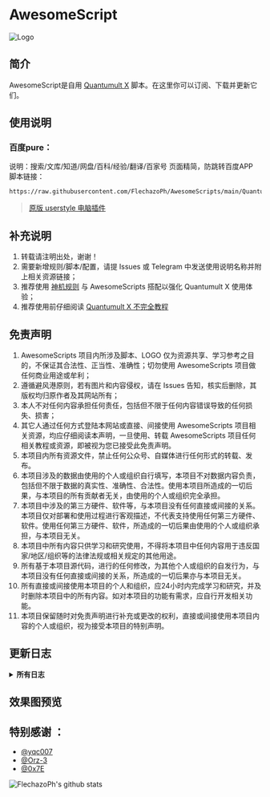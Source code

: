 # AwesomeScript
![Logo](https://cdn.jsdelivr.net/gh/FlechazoPh/AwesomeScripts/Assets/Logo.PNG)

## 简介

AwesomeScript是自用  [Quantumult X](https://github.com/crossutility/Quantumult-X/) 脚本。在这里你可以订阅、下载并更新它们。

## 使用说明

### 百度pure：
说明：搜索/文库/知道/网盘/百科/经验/翻译/百家号 页面精简，防跳转百度APP
脚本链接：
```bash
https://raw.githubusercontent.com/FlechazoPh/AwesomeScripts/main/QuantumultX/Scripts/pure.baidu.user.js
```
> [原版 userstyle 电脑插件](https://userstyles.org/styles/173673/pure)

## 补充说明
1. 转载请注明出处，谢谢！<br>
2. 需要新增规则/脚本/配置，请提 Issues 或 Telegram 中发送使用说明名称并附上相关资源链接；<br>
3. 推荐使用 [神机规则](https://github.com/DivineEngine/Profiles/tree/master/Quantumult) 与 AwesomeScripts 搭配以强化 Quantumult X 使用体验；<br>
4. 推荐使用前仔细阅读 [Quantumult X 不完全教程](https://www.notion.so/Quantumult-X-1d32ddc6e61c4892ad2ec5ea47f00917)

## 免责声明
1. AwesomeScripts 项目内所涉及脚本、LOGO 仅为资源共享、学习参考之目的，不保证其合法性、正当性、准确性；切勿使用 AwesomeScripts 项目做任何商业用途或牟利；<br>
2. 遵循避风港原则，若有图片和内容侵权，请在 Issues 告知，核实后删除，其版权均归原作者及其网站所有；<br>
3. 本人不对任何内容承担任何责任，包括但不限于任何内容错误导致的任何损失、损害；<br>
4. 其它人通过任何方式登陆本网站或直接、间接使用 AwesomeScripts 项目相关资源，均应仔细阅读本声明，一旦使用、转载 AwesomeScripts 项目任何相关教程或资源，即被视为您已接受此免责声明。<br>
5. 本项目内所有资源文件，禁止任何公众号、自媒体进行任何形式的转载、发布。
6. 本项目涉及的数据由使用的个人或组织自行填写，本项目不对数据内容负责，包括但不限于数据的真实性、准确性、合法性。使用本项目所造成的一切后果，与本项目的所有贡献者无关，由使用的个人或组织完全承担。
7. 本项目中涉及的第三方硬件、软件等，与本项目没有任何直接或间接的关系。本项目仅对部署和使用过程进行客观描述，不代表支持使用任何第三方硬件、软件。使用任何第三方硬件、软件，所造成的一切后果由使用的个人或组织承担，与本项目无关。
8. 本项目中所有内容只供学习和研究使用，不得将本项目中任何内容用于违反国家/地区/组织等的法律法规或相关规定的其他用途。
9. 所有基于本项目源代码，进行的任何修改，为其他个人或组织的自发行为，与本项目没有任何直接或间接的关系，所造成的一切后果亦与本项目无关。
10. 所有直接或间接使用本项目的个人和组织，应24小时内完成学习和研究，并及时删除本项目中的所有内容。如对本项目的功能有需求，应自行开发相关功能。
11. 本项目保留随时对免责声明进行补充或更改的权利，直接或间接使用本项目内容的个人或组织，视为接受本项目的特别声明。

## 更新日志
<details>
<summary><strong>所有日志</strong></summary><br>
<strong>v1.0</strong><br>
2022-01-07<br>
* 更新脚本<br>
1. 更新 pure 百度
<br>

2022-01-07
更新 pure 百度

</details>

## 效果图预览

## 特别感谢 ：
* [@yqc007](https://github.com/yqc007/QuantumultX)
* [@Orz-3](https://github.com/Orz-3/QuantumultX)
* [@0x7E](https://github.com/0x7E/rules-conf)

![FlechazoPh's github stats](https://github-readme-stats.vercel.app/api?username=FlechazoPh&show_icons=true&theme=vue-dark)
